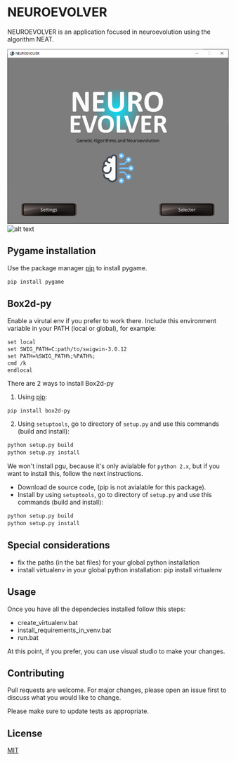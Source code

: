 # NEUROEVOLVER
NEUROEVOLVER is an application focused in neuroevolution using the algorithm NEAT.

![alt text](https://github.com/VgTajdd/neuroevolver/blob/master/neuroevolver.png)
![alt text](https://github.com/VgTajdd/neuroevolver/blob/master/neuroevolver_reducido_train.gif)

## Pygame installation
Use the package manager [pip](https://pip.pypa.io/en/stable/) to install pygame.

```bash
pip install pygame
```

## Box2d-py
Enable a virutal env if you prefer to work there.
Include this environment variable in your PATH (local or global), for example:
```
set local
set SWIG_PATH=C:path/to/swigwin-3.0.12
set PATH=%SWIG_PATH%;%PATH%;
cmd /k
endlocal
```

There are 2 ways to install Box2d-py

1. Using [pip](https://pip.pypa.io/en/stable/):
```bash
pip install box2d-py
```
2. Using ```setuptools```, go to directory of ```setup.py``` and use this commands (build and install):
```bash
python setup.py build
python setup.py install
```
We won't install pgu, because it's only avialable for ```python 2.x```, but if you want to install this, follow the next instructions.

- Download de source code, (pip is not avialable for this package).
- Install by using ```setuptools```, go to directory of ```setup.py``` and use this commands (build and install):
```bash
python setup.py build
python setup.py install
```
## Special considerations

- fix the paths (in the bat files) for your global python installation
- install virtualenv in your global python installation: pip install virtualenv

## Usage

Once you have all the dependecies installed follow this steps:

- create_virtualenv.bat
- install_requirements_in_venv.bat
- run.bat

At this point, if you prefer, you can use visual studio to make your changes.

## Contributing
Pull requests are welcome. For major changes, please open an issue first to discuss what you would like to change.

Please make sure to update tests as appropriate.

## License
[MIT](https://choosealicense.com/licenses/mit/)
